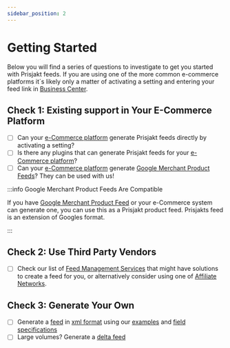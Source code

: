 ```yaml
---
sidebar_position: 2
---
```

# Getting Started

Below you will find a series of questions to investigate to get you started with Prisjakt feeds. If you are using one of the more common e-commerce platforms it´s likely only a matter of activating a setting and entering your feed link in [Business Center](https://support.prisjakt.nu/sv/collections/3088260-prisjakt-business-center).

## Check 1: Existing support in Your E-Commerce Platform

- [ ] Can your [e-Commerce platform](/third-party/e-commerce-integrations) generate Prisjakt feeds directly by activating a setting?
- [ ] Is there any plugins that can generate Prisjakt feeds for your [e-Commerce platform](/third-party/e-commerce-integrations)?
- [ ] Can your [e-Commerce platform](/third-party/e-commerce-integrations) generate [Google Merchant Product Feeds](https://support.google.com/merchants/answer/7052112?hl=en)? They can be used with us!

:::info Google Merchant Product Feeds Are Compatible

If you have [Google Merchant Product Feed](https://support.google.com/merchants/answer/7052112?hl=en) or your e-Commerce system can generate one, you can use this as a Prisjakt product feed. Prisjakts feed is an extension of Googles format.

:::


## Check 2: Use Third Party Vendors

- [ ] Check our list of [Feed Management Services](/third-party/feed-management-services) that might have solutions to create a feed for you, or alternatively consider using one of [Affiliate Networks](/third-party/affiliate-networks).

## Check 3: Generate Your Own

- [ ] Generate a [feed](/types-of-feeds/pull/feed.md) in [xml format](/docs/types-of-feeds/pull/file-formats/xml.md) using our [examples](/examples/all) and [field specifications](/fields)
- [ ] Large volumes? Generate a [delta feed](/types-of-feeds/pull/delta-feeds.md)
